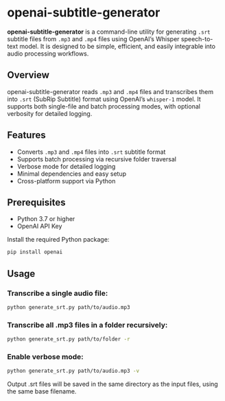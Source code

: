 # openai-subtitle-generator

**openai-subtitle-generator** is a command-line utility for generating `.srt` subtitle files from `.mp3` and `.mp4` files using OpenAI’s Whisper speech-to-text model. It is designed to be simple, efficient, and easily integrable into audio processing workflows.

## Overview

openai-subtitle-generator reads `.mp3` and `.mp4` files and transcribes them into `.srt` (SubRip Subtitle) format using OpenAI’s `whisper-1` model. It supports both single-file and batch processing modes, with optional verbosity for detailed logging.

## Features

- Converts `.mp3` and `.mp4` files into `.srt` subtitle format
- Supports batch processing via recursive folder traversal
- Verbose mode for detailed logging
- Minimal dependencies and easy setup
- Cross-platform support via Python

## Prerequisites

- Python 3.7 or higher
- OpenAI API Key

Install the required Python package:

```bash
pip install openai
```

## Usage

### Transcribe a single audio file:

```bash
python generate_srt.py path/to/audio.mp3
```

### Transcribe all .mp3 files in a folder recursively:

```bash
python generate_srt.py path/to/folder -r
```

### Enable verbose mode:

```bash
python generate_srt.py path/to/audio.mp3 -v
```

Output .srt files will be saved in the same directory as the input files, using the same base filename.
